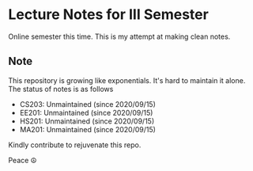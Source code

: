 # Lecture Notes for III Semester
Online semester this time. This is my attempt at making clean notes.

## Note
This repository is growing like exponentials. It's hard to maintain it alone. The status of notes is as follows
- CS203: Unmaintained (since 2020/09/15)
- EE201: Unmaintained (since 2020/09/15)
- HS201: Unmaintained (since 2020/09/15)
- MA201: Unmaintained (since 2020/09/15)

Kindly contribute to rejuvenate this repo.

Peace ☮